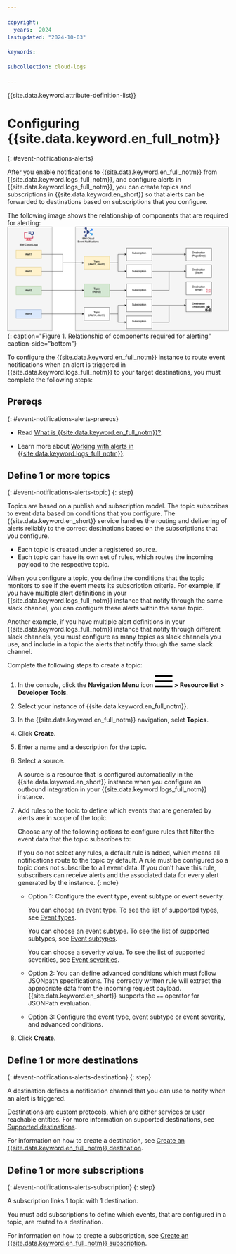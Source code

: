 ```yaml
---

copyright:
  years:  2024
lastupdated: "2024-10-03"

keywords:

subcollection: cloud-logs

---
```


{{site.data.keyword.attribute-definition-list}}

# Configuring {{site.data.keyword.en_full_notm}}
{: #event-notifications-alerts}

After you enable notifications to {{site.data.keyword.en_full_notm}} from {{site.data.keyword.logs_full_notm}}, and configure alerts in {{site.data.keyword.logs_full_notm}}, you can create topics and subscriptions in {{site.data.keyword.en_short}} so that alerts can be forwarded to destinations based on subscriptions that you configure.


The following image shows the relationship of components that are required for alerting:
![Relationship of components required for alerting](../images/event-notification-resources.svg "Relationship of components required for alerting"){: caption="Figure 1. Relationship of components required for alerting" caption-side="bottom"}

To configure the {{site.data.keyword.en_full_notm}} instance to route event notifications when an alert is triggered in {{site.data.keyword.logs_full_notm}} to your target destinations, you must complete the following steps:


## Prereqs
{: #event-notifications-alerts-prereqs}

- Read [What is {{site.data.keyword.en_full_notm}}?](/docs/event-notifications?topic=event-notifications-en-about).

- Learn more about [Working with alerts in {{site.data.keyword.logs_full_notm}}](/docs/cloud-logs?topic=cloud-logs-event-notifications-about).

## Define 1 or more topics
{: #event-notifications-alerts-topic}
{: step}

Topics are based on a publish and subscription model. The topic subscribes to event data based on conditions that you configure. The {{site.data.keyword.en_short}} service handles the routing and delivering of alerts reliably to the correct destinations based on the subscriptions that you configure.
- Each topic is created under a registered source.
- Each topic can have its own set of rules, which routes the incoming payload to the respective topic.

When you configure a topic, you define the conditions that the topic monitors to see if the event meets its subscription criteria. For example, if you have multiple alert definitions in your {{site.data.keyword.logs_full_notm}} instance that notify through the same slack channel, you can configure these alerts within the same topic.

Another example, if you have multiple alert definitions in your {{site.data.keyword.logs_full_notm}} instance that notify through different slack channels, you must configure as many topics as slack channels you use, and include in a topic the alerts that notify through the same slack channel.

Complete the following steps to create a topic:

1. In the console, click the **Navigation Menu** icon ![Navigation Menu icon](../icons/icon_hamburger.svg) **> Resource list > Developer Tools**.

2. Select your instance of {{site.data.keyword.en_full_notm}}.

3. In the {{site.data.keyword.en_full_notm}} navigation, selet **Topics**.

4. Click **Create**.

5. Enter a name and a description for the topic.

6. Select a source.

    A source is a resource that is configured automatically in the {{site.data.keyword.en_short}} instance when you configure an outbound integration in your {{site.data.keyword.logs_full_notm}} instance.

7. Add rules to the topic to define which events that are generated by alerts are in scope of the topic.

    Choose any of the following options to configure rules that filter the event data that the topic subscribes to:

    If you do not select any rules, a default rule is added, which means all notifications route to the topic by default. A rule must be configured so a topic does not subscribe to all event data. If you don't have this rule, subscribers can receive alerts and the associated data for every alert generated by the instance. {: note}

    - Option 1: Configure the event type, event subtype or event severity.

        You can choose an event type. To see the list of supported types, see [Event types](/docs/cloud-logs?topic=cloud-logs-cl-events-for-en-types).

        You can choose an event subtype. To see the list of supported subtypes, see [Event subtypes](/docs/cloud-logs?topic=cloud-logs-cl-events-for-en-subtypes).

        You can choose a severity value. To see the list of supported severities, see [Event severities](/docs/cloud-logs?topic=cloud-logs-event-severities).

    - Option 2: You can define advanced conditions which must follow JSONpath specifications. The correctly written rule will extract the appropriate data from the incoming request payload. {{site.data.keyword.en_short}} supports the `==` operator for JSONPath evaluation.

    - Option 3: Configure the event type, event subtype or event severity, and advanced conditions.

8. Click **Create**.




## Define 1 or more destinations
{: #event-notifications-alerts-destination}
{: step}

A destination defines a notification channel that you can use to notify when an alert is triggered.

Destinations are custom protocols, which are either services or user reachable entities. For more information on supported destinations, see [Supported destinations](/docs/event-notifications?topic=event-notifications-supported-destinations).

For information on how to create a destination, see [Create an {{site.data.keyword.en_full_notm}} destination](/docs/event-notifications?topic=event-notifications-en-create-en-destination).

## Define 1 or more subscriptions
{: #event-notifications-alerts-subscription}
{: step}

A subscription links 1 topic with 1 destination.

You must add subscriptions to define which events, that are configured in a topic, are routed to a destination.

For information on how to create a subscription, see [Create an {{site.data.keyword.en_full_notm}} subscription](/docs/event-notifications?topic=event-notifications-en-create-en-subscription).
